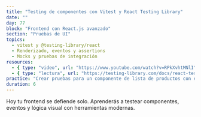 ```yaml
---
title: "Testing de componentes con Vitest y React Testing Library"
date: ""
day: 77
block: "Frontend con React.js avanzado"
section: "Pruebas de UI"
topics:
  - vitest y @testing-library/react
  - Renderizado, eventos y assertions
  - Mocks y pruebas de integración
resources:
  - { type: "video", url: "https://www.youtube.com/watch?v=RPkXvhtMNlI" }
  - { type: "lectura", url: "https://testing-library.com/docs/react-testing-library/intro/" }
practice: "Crear pruebas para un componente de lista de productos con eventos y renderizado condicional."
duration: 6
---
```


Hoy tu frontend se defiende solo. Aprenderás a testear componentes, eventos y lógica visual con herramientas modernas.